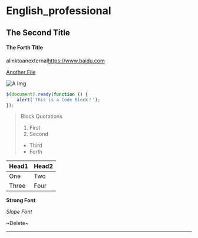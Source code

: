 # English_professional
## The Second Title
#### The Forth Title
alinktoanexternal<https://www.baidu.com>

[Another File](./RETURN.md)

![A Img](http://static.runoob.com/images/runoob-logo.png)

```javascript
$(document).ready(function () {
    alert('This is a Code Block！');
});
```
> Block Quotations
> 1. First
> 2. Second
> +  Third
> +  Forth

|  Head1   | Head2 |
|  ----  | ----  |
| One  | Two |
| Three  | Four |

**Strong Font**

*Slope Font*

~Delete~

***
